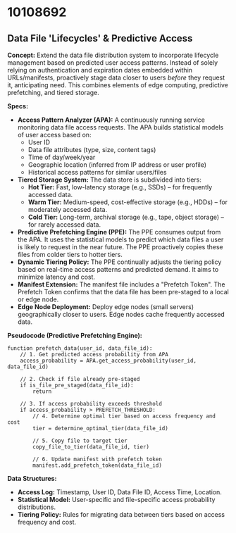 # 10108692

## Data File 'Lifecycles' & Predictive Access

**Concept:** Extend the data file distribution system to incorporate lifecycle management based on predicted user access patterns. Instead of solely relying on authentication and expiration dates embedded within URLs/manifests, proactively stage data closer to users *before* they request it, anticipating need. This combines elements of edge computing, predictive prefetching, and tiered storage.

**Specs:**

*   **Access Pattern Analyzer (APA):** A continuously running service monitoring data file access requests.  The APA builds statistical models of user access based on:
    *   User ID
    *   Data file attributes (type, size, content tags)
    *   Time of day/week/year
    *   Geographic location (inferred from IP address or user profile)
    *   Historical access patterns for similar users/files
*   **Tiered Storage System:**  The data store is subdivided into tiers:
    *   **Hot Tier:** Fast, low-latency storage (e.g., SSDs) – for frequently accessed data.
    *   **Warm Tier:**  Medium-speed, cost-effective storage (e.g., HDDs) – for moderately accessed data.
    *   **Cold Tier:**  Long-term, archival storage (e.g., tape, object storage) – for rarely accessed data.
*   **Predictive Prefetching Engine (PPE):** The PPE consumes output from the APA. It uses the statistical models to predict which data files a user is likely to request in the near future.  The PPE proactively copies these files from colder tiers to hotter tiers.
*   **Dynamic Tiering Policy:** The PPE continually adjusts the tiering policy based on real-time access patterns and predicted demand.  It aims to minimize latency and cost.
*   **Manifest Extension:** The manifest file includes a "Prefetch Token". The Prefetch Token confirms that the data file has been pre-staged to a local or edge node.
*   **Edge Node Deployment:** Deploy edge nodes (small servers) geographically closer to users.  Edge nodes cache frequently accessed data.

**Pseudocode (Predictive Prefetching Engine):**

```
function prefetch_data(user_id, data_file_id):
    // 1. Get predicted access probability from APA
    access_probability = APA.get_access_probability(user_id, data_file_id)

    // 2. Check if file already pre-staged
    if is_file_pre_staged(data_file_id):
        return

    // 3. If access probability exceeds threshold
    if access_probability > PREFETCH_THRESHOLD:
        // 4. Determine optimal tier based on access frequency and cost
        tier = determine_optimal_tier(data_file_id)

        // 5. Copy file to target tier
        copy_file_to_tier(data_file_id, tier)

        // 6. Update manifest with prefetch token
        manifest.add_prefetch_token(data_file_id)
```

**Data Structures:**

*   **Access Log:** Timestamp, User ID, Data File ID, Access Time, Location.
*   **Statistical Model:**  User-specific and file-specific access probability distributions.
*   **Tiering Policy:** Rules for migrating data between tiers based on access frequency and cost.